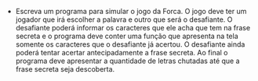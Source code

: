 - Escreva um programa para simular o jogo da Forca. O jogo deve ter um jogador que irá escolher a palavra e outro que será o desafiante. O desafiante poderá informar os caracteres que ele acha que tem na frase secreta e o programa deve conter uma função que apresenta na tela somente os caracteres que o desafiante já acertou. O desafiante ainda poderá tentar acertar antecipadamente a frase secreta. Ao final o programa deve apresentar a quantidade de letras chutadas até que a frase secreta seja descoberta.